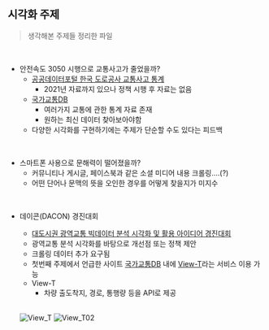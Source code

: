 ## 시각화 주제
> 생각해본 주제들 정리한 파일

<br/>

- 안전속도 3050 시행으로 교통사고가 줄었을까?
  - [공공데이터포털 한국 도로공사 교통사고 통계](https://www.data.go.kr/data/15045638/fileData.do#tab-layer-openapi)
    - 2021년 자료까지 있으나 정책 시행 후 자료는 없음
  - [국가교통DB](https://www.ktdb.go.kr/www/contents.do?key=1320)
    - 여러가지 교통에 관한 통계 자료 존재
    - 원하는 최신 데이터 찾아보아야함
  - 다양한 시각화를 구현하기에는 주제가 단순할 수도 있다는 피드백

<br/>

- 스마트폰 사용으로 문해력이 떨어졌을까?
  - 커뮤니티나 게시글, 페이스북과 같은 소셜 미디어 내용 크롤링....(?)
  - 어떤 단어나 문맥의 뜻을 오인한 경우를 어떻게 찾을지가 미지수

<br/>

- 데이콘(DACON) 경진대회
  - [대도시권 광역교통 빅데이터 분석 시각화 및 활용 아이디어 경진대회](https://dacon.io/competitions/official/236009/overview/description)
  - 광역교통 분석 시각화를 바탕으로 개선점 또는 정책 제안
  - 크롤링 데이터 추가 요구됨
  - 첫번째 주제에서 언급한 사이트 [국가교통DB](https://www.ktdb.go.kr/www/contents.do?key=1320) 내에 [View-T](https://viewt.ktdb.go.kr/cong/map/page.do)라는 서비스 이용 가능
  - View-T
    - 차량 출도착지, 경로, 통행량 등을 API로 제공
  
  <br/>
  
  ![View_T](https://user-images.githubusercontent.com/93986157/195965237-ad3a7ac5-cae7-4342-ad25-38fcf07803f4.png)
  ![View_T02](https://user-images.githubusercontent.com/93986157/195965300-f93d4e2b-98e2-4593-ad0e-8fff443a0c84.png)